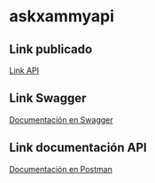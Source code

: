 # askxammyapi

## Link publicado
[Link API](https://burguersaskxammyapi.azurewebsites.net/) 

## Link Swagger
[Documentación en Swagger](https://burguersaskxammyapi.azurewebsites.net/swagger/index.html) 

## Link documentación API
[Documentación en Postman](https://documenter.getpostman.com/view/8255146/T17Dg9Ls?version=latest) 